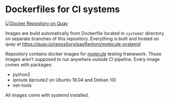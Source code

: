 # Dockerfiles for CI systems

[![Docker Repository on Quay](https://quay.io/repository/paulfantom/molecule-systemd/status "Docker Repository on Quay")](https://quay.io/repository/paulfantom/molecule-systemd)

Images are build automatically from Dockerfile located in `systemd/` directory on separate branches of this repository.
Everything is built and hosted on quay at https://quay.io/repository/paulfantom/molecule-systemd

Repository contains docker images for [molecule](https://github.com/metacloud/molecule) testing framework. Those images aren't supposed to run anywhere outside CI pipeline.
Every image comes with packages:
- python2
- iproute (iproute2 on Ubuntu 18.04 and Debian 10)
- net-tools

All images come with systemd installed.
